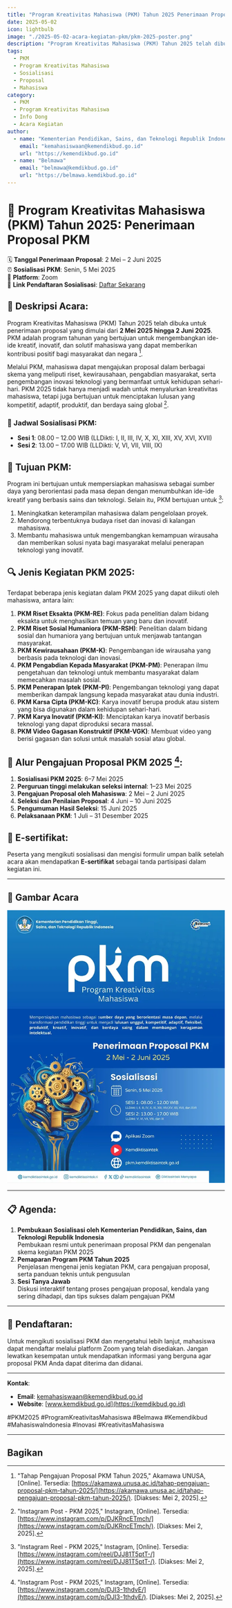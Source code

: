 ```yaml
---
title: "Program Kreativitas Mahasiswa (PKM) Tahun 2025 Penerimaan Proposal PKM"
date: 2025-05-02
icon: lightbulb
image: "./2025-05-02-acara-kegiatan-pkm/pkm-2025-poster.png"
description: "Program Kreativitas Mahasiswa (PKM) Tahun 2025 telah dibuka untuk penerimaan proposal yang dimulai dari 2 Mei 2025 hingga 2 Juni 2025. PKM adalah program tahunan yang bertujuan untuk mengembangkan ide-ide kreatif, inovatif, dan solutif mahasiswa."
tags:
  - PKM
  - Program Kreativitas Mahasiswa
  - Sosialisasi
  - Proposal
  - Mahasiswa
category:
  - PKM
  - Program Kreativitas Mahasiswa
  - Info Dong
  - Acara Kegiatan
author:
  - name: "Kementerian Pendidikan, Sains, dan Teknologi Republik Indonesia"
    email: "kemahasiswaan@kemendikbud.go.id"
    url: "https://kemendikbud.go.id"
  - name: "Belmawa"
    email: "belmawa@kemdikbud.go.id"
    url: "https://belmawa.kemdikbud.go.id"
---
```


# 🌟 Program Kreativitas Mahasiswa (PKM) Tahun 2025: Penerimaan Proposal PKM

🗓 **Tanggal Penerimaan Proposal**: 2 Mei – 2 Juni 2025  
⏰ **Sosialisasi PKM**: Senin, 5 Mei 2025  
📍 **Platform**: Zoom  
🔗 **Link Pendaftaran Sosialisasi**: [Daftar Sekarang](https://zoom.us/j/1234567890)  

## 📝 Deskripsi Acara:
Program Kreativitas Mahasiswa (PKM) Tahun 2025 telah dibuka untuk penerimaan proposal yang dimulai dari **2 Mei 2025 hingga 2 Juni 2025**. PKM adalah program tahunan yang bertujuan untuk mengembangkan ide-ide kreatif, inovatif, dan solutif mahasiswa yang dapat memberikan kontribusi positif bagi masyarakat dan negara [^1].

Melalui PKM, mahasiswa dapat mengajukan proposal dalam berbagai skema yang meliputi riset, kewirausahaan, pengabdian masyarakat, serta pengembangan inovasi teknologi yang bermanfaat untuk kehidupan sehari-hari. PKM 2025 tidak hanya menjadi wadah untuk menyalurkan kreativitas mahasiswa, tetapi juga bertujuan untuk menciptakan lulusan yang kompetitif, adaptif, produktif, dan berdaya saing global [^2].

### 📅 Jadwal Sosialisasi PKM:
- **Sesi 1**: 08.00 – 12.00 WIB (LLDikti: I, II, III, IV, X, XI, XIII, XV, XVI, XVII)
- **Sesi 2**: 13.00 – 17.00 WIB (LLDikti: V, VI, VII, VIII, IX)

## 🎯 Tujuan PKM:
Program ini bertujuan untuk mempersiapkan mahasiswa sebagai sumber daya yang berorientasi pada masa depan dengan menumbuhkan ide-ide kreatif yang berbasis sains dan teknologi. Selain itu, PKM bertujuan untuk [^3]:
1. Meningkatkan keterampilan mahasiswa dalam pengelolaan proyek.
2. Mendorong terbentuknya budaya riset dan inovasi di kalangan mahasiswa.
3. Membantu mahasiswa untuk mengembangkan kemampuan wirausaha dan memberikan solusi nyata bagi masyarakat melalui penerapan teknologi yang inovatif.

## 🔍 Jenis Kegiatan PKM 2025:
Terdapat beberapa jenis kegiatan dalam PKM 2025 yang dapat diikuti oleh mahasiswa, antara lain:
1. **PKM Riset Eksakta (PKM-RE)**: Fokus pada penelitian dalam bidang eksakta untuk menghasilkan temuan yang baru dan inovatif.
2. **PKM Riset Sosial Humaniora (PKM-RSH)**: Penelitian dalam bidang sosial dan humaniora yang bertujuan untuk menjawab tantangan masyarakat.
3. **PKM Kewirausahaan (PKM-K)**: Pengembangan ide wirausaha yang berbasis pada teknologi dan inovasi.
4. **PKM Pengabdian Kepada Masyarakat (PKM-PM)**: Penerapan ilmu pengetahuan dan teknologi untuk membantu masyarakat dalam memecahkan masalah sosial.
5. **PKM Penerapan Iptek (PKM-PI)**: Pengembangan teknologi yang dapat memberikan dampak langsung kepada masyarakat atau dunia industri.
6. **PKM Karsa Cipta (PKM-KC)**: Karya inovatif berupa produk atau sistem yang bisa digunakan dalam kehidupan sehari-hari.
7. **PKM Karya Inovatif (PKM-KI)**: Menciptakan karya inovatif berbasis teknologi yang dapat diproduksi secara massal.
8. **PKM Video Gagasan Konstruktif (PKM-VGK)**: Membuat video yang berisi gagasan dan solusi untuk masalah sosial atau global.

## 📅 Alur Pengajuan Proposal PKM 2025 [^4]:
1. **Sosialisasi PKM 2025**: 6–7 Mei 2025
2. **Perguruan tinggi melakukan seleksi internal**: 1–23 Mei 2025
3. **Pengajuan Proposal oleh Mahasiswa**: 2 Mei – 2 Juni 2025
4. **Seleksi dan Penilaian Proposal**: 4 Juni – 10 Juni 2025
5. **Pengumuman Hasil Seleksi**: 15 Juni 2025
6. **Pelaksanaan PKM**: 1 Juli – 31 Desember 2025

## 🎁 E-sertifikat:
Peserta yang mengikuti sosialisasi dan mengisi formulir umpan balik setelah acara akan mendapatkan **E-sertifikat** sebagai tanda partisipasi dalam kegiatan ini.

---

## 📸 Gambar Acara
![PKM 2025](./2025-05-02-acara-kegiatan-pkm/pkm-2025-poster.png)

---

## 📋 Agenda:
1. **Pembukaan Sosialisasi oleh Kementerian Pendidikan, Sains, dan Teknologi Republik Indonesia**  
   Pembukaan resmi untuk penerimaan proposal PKM dan pengenalan skema kegiatan PKM 2025
2. **Pemaparan Program PKM Tahun 2025**  
   Penjelasan mengenai jenis kegiatan PKM, cara pengajuan proposal, serta panduan teknis untuk pengusulan
3. **Sesi Tanya Jawab**  
   Diskusi interaktif tentang proses pengajuan proposal, kendala yang sering dihadapi, dan tips sukses dalam pengajuan PKM

---

## 🎉 Pendaftaran:
Untuk mengikuti sosialisasi PKM dan mengetahui lebih lanjut, mahasiswa dapat mendaftar melalui platform Zoom yang telah disediakan. Jangan lewatkan kesempatan untuk mendapatkan informasi yang berguna agar proposal PKM Anda dapat diterima dan didanai.

---

**Kontak**:  
- **Email**: [kemahasiswaan@kemendikbud.go.id](mailto:kemahasiswaan@kemendikbud.go.id)  
- **Website**: [www.kemdikbud.go.id](https://kemdikbud.go.id)

#PKM2025 #ProgramKreativitasMahasiswa #Belmawa #Kemendikbud #MahasiswaIndonesia #Inovasi #KreativitasMahasiswa

---

[^1]: "Tahap Pengajuan Proposal PKM Tahun 2025," Akamawa UNUSA, [Online]. Tersedia: [https://akamawa.unusa.ac.id/tahap-pengajuan-proposal-pkm-tahun-2025/](https://akamawa.unusa.ac.id/tahap-pengajuan-proposal-pkm-tahun-2025/). [Diakses: Mei 2, 2025].  
[^2]: "Instagram Post - PKM 2025," Instagram, [Online]. Tersedia: [https://www.instagram.com/p/DJKRncETmch/](https://www.instagram.com/p/DJKRncETmch/). [Diakses: Mei 2, 2025].  
[^3]: "Instagram Reel - PKM 2025," Instagram, [Online]. Tersedia: [https://www.instagram.com/reel/DJJ81T5ptT-/](https://www.instagram.com/reel/DJJ81T5ptT-/). [Diakses: Mei 2, 2025].  
[^4]: "Instagram Post - PKM 2025," Instagram, [Online]. Tersedia: [https://www.instagram.com/p/DJI3-1thdvE/](https://www.instagram.com/p/DJI3-1thdvE/). [Diakses: Mei 2, 2025].

## Bagikan
<Share colorful />
<GitContributors />
<GitChangelog />

